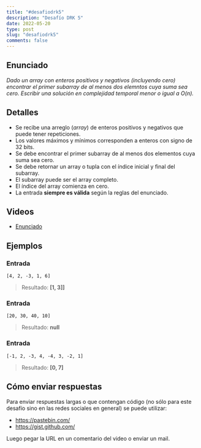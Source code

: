```yaml
---
title: "#desafiodrk5"
description: "Desafío DRK 5"
date: 2022-05-20
type: post
slug: "desafiodrk5"
comments: false
---
```


## Enunciado

_Dado un array con enteros positivos y negativos (incluyendo cero) encontrar el primer subarray de al menos dos elemntos cuya suma sea cero. Escribir una solución en complejidad temporal menor o igual a O(n)._

## Detalles

- Se recibe una arreglo (_array_) de enteros positivos y negativos que puede tener repeticiones.
- Los valores máximos y mínimos corresponden a enteros con signo de 32 bits.
- Se debe encontrar el primer subarray de al menos dos elementos cuya suma sea cero.
- Se debe retornar un array o tupla con el índice inicial y final del subarray.
- El subarray puede ser el array completo.
- El índice del array comienza en cero.
- La entrada **siempre es válida** según la reglas del enunciado.

## Videos

- [Enunciado](https://www.tiktok.com/@drkbugs/video/7099966943611849989)


## Ejemplos

### Entrada
```
[4, 2, -3, 1, 6]
```
> Resultado: **[1, 3]]**

### Entrada
```
[20, 30, 40, 10]
```
> Resultado: **null**

### Entrada
```
[-1, 2, -3, 4, -4, 3, -2, 1]
```
> Resultado: **[0, 7]**

## Cómo enviar respuestas

Para enviar respuestas largas o que contengan código (no sólo para este desafío sino en las redes sociales en general) se puede utilizar:

- https://pastebin.com/
- https://gist.github.com/

Luego pegar la URL en un comentario del video o enviar un mail.
